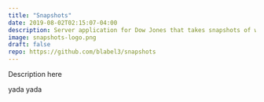 ```yaml
---
title: "Snapshots"
date: 2019-08-02T02:15:07-04:00
description: Server application for Dow Jones that takes snapshots of websites to automatically build an archive of how it changes over time. 
image: snapshots-logo.png
draft: false
repo: https://github.com/blabel3/snapshots
---
```


Description here

yada yada